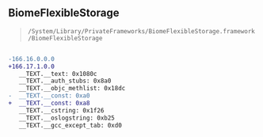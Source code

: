 ## BiomeFlexibleStorage

> `/System/Library/PrivateFrameworks/BiomeFlexibleStorage.framework/BiomeFlexibleStorage`

```diff

-166.16.0.0.0
+166.17.1.0.0
   __TEXT.__text: 0x1080c
   __TEXT.__auth_stubs: 0x8a0
   __TEXT.__objc_methlist: 0x18dc
-  __TEXT.__const: 0xa0
+  __TEXT.__const: 0xa8
   __TEXT.__cstring: 0x1f26
   __TEXT.__oslogstring: 0xb25
   __TEXT.__gcc_except_tab: 0xd0

```
